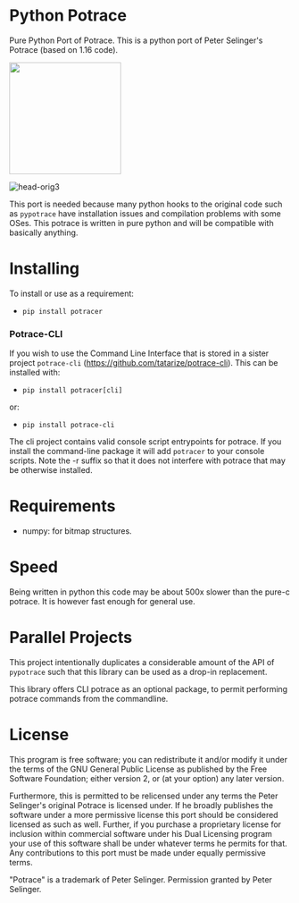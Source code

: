 # Python Potrace
Pure Python Port of Potrace. This is a python port of Peter Selinger's Potrace (based on 1.16 code).

<img width="200" height="200" src="https://gist.githubusercontent.com/tatarize/42884e5e99cda88aa5ddc2b0ab280973/raw/488cafa1811bd2227458390804910fbc4a90b9ea/head.svg"/>

![head-orig3](https://user-images.githubusercontent.com/3302478/115929160-2757f180-a43c-11eb-88dc-1320706c9a3f.png)

This port is needed because many python hooks to the original code such as `pypotrace` have installation issues and compilation problems with some OSes. This potrace is written in pure python and will be compatible with basically anything.

# Installing

To install or use as a requirement:
* `pip install potracer`

### Potrace-CLI
If you wish to use the Command Line Interface that is stored in a sister project `potrace-cli` (https://github.com/tatarize/potrace-cli). This can be installed with:
* `pip install potracer[cli]`

or:

* `pip install potrace-cli`

The cli project contains valid console script entrypoints for potrace. If you install the command-line package it will add `potracer` to your console scripts. Note the -r suffix so that it does not interfere with potrace that may be otherwise installed.

# Requirements
* numpy: for bitmap structures.

# Speed
Being written in python this code may be about 500x slower than the pure-c potrace. It is however fast enough for general use.

# Parallel Projects
This project intentionally duplicates a considerable amount of the API of `pypotrace` such that this library can be used as a drop-in replacement.

This library offers CLI potrace as an optional package, to permit performing potrace commands from the commandline.


# License
This program is free software; you can redistribute it and/or modify it under the terms of the GNU General Public License as published by the Free Software Foundation; either version 2, or (at your option) any later version.

Furthermore, this is permitted to be relicensed under any terms the Peter Selinger's original Potrace is licensed under. If he broadly publishes the software under a more permissive license this port should be considered licensed as such as well. Further, if you purchase a proprietary license for inclusion within commercial software under his Dual Licensing program your use of this software shall be under whatever terms he permits for that. Any contributions to this port must be made under equally permissive terms.

"Potrace" is a trademark of Peter Selinger. Permission granted by Peter Selinger.
